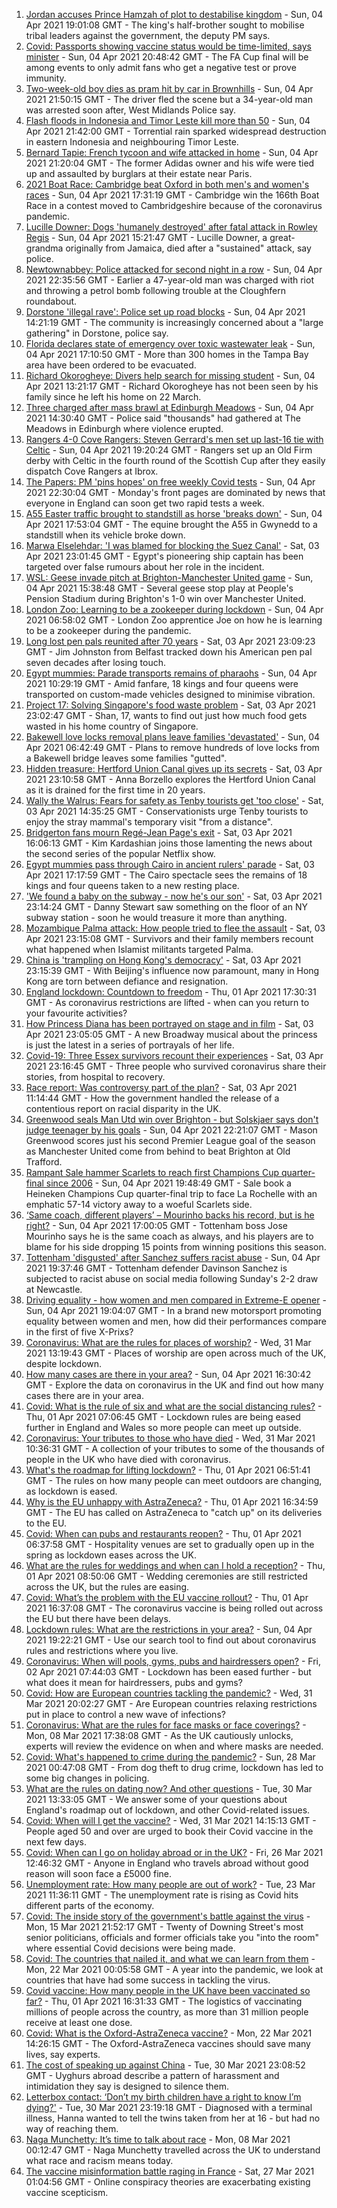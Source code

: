 1. [Jordan accuses Prince Hamzah of plot to destabilise kingdom](https://www.bbc.co.uk/news/world-middle-east-56633266) - Sun, 04 Apr 2021 19:01:08 GMT - The king's half-brother sought to mobilise tribal leaders against the government, the deputy PM says.
2. [Covid: Passports showing vaccine status would be time-limited, says minister](https://www.bbc.co.uk/news/uk-56634176) - Sun, 04 Apr 2021 20:48:42 GMT - The FA Cup final will be among events to only admit fans who get a negative test or prove immunity.
3. [Two-week-old boy dies as pram hit by car in Brownhills](https://www.bbc.co.uk/news/uk-england-birmingham-56635010) - Sun, 04 Apr 2021 21:50:15 GMT - The driver fled the scene but a 34-year-old man was arrested soon after, West Midlands Police say.
4. [Flash floods in Indonesia and Timor Leste kill more than 50](https://www.bbc.co.uk/news/world-asia-56635297) - Sun, 04 Apr 2021 21:42:00 GMT - Torrential rain sparked widespread destruction in eastern Indonesia and neighbouring Timor Leste.
5. [Bernard Tapie: French tycoon and wife attacked in home](https://www.bbc.co.uk/news/world-europe-56632958) - Sun, 04 Apr 2021 21:20:04 GMT - The former Adidas owner and his wife were tied up and assaulted by burglars at their estate near Paris.
6. [2021 Boat Race: Cambridge beat Oxford in both men's and women's races](https://www.bbc.co.uk/sport/rowing/56630688) - Sun, 04 Apr 2021 17:31:19 GMT - Cambridge win the 166th Boat Race in a contest moved to Cambridgeshire because of the coronavirus pandemic.
7. [Lucille Downer: Dogs 'humanely destroyed' after fatal attack in Rowley Regis](https://www.bbc.co.uk/news/uk-england-birmingham-56633104) - Sun, 04 Apr 2021 15:21:47 GMT - Lucille Downer, a great-grandma originally from Jamaica, died after a "sustained" attack, say police.
8. [Newtownabbey: Police attacked for second night in a row](https://www.bbc.co.uk/news/uk-northern-ireland-56631894) - Sun, 04 Apr 2021 22:35:56 GMT - Earlier a 47-year-old man was charged with riot and throwing a petrol bomb following trouble at the Cloughfern roundabout.
9. [Dorstone 'illegal rave': Police set up road blocks](https://www.bbc.co.uk/news/uk-england-hereford-worcester-56631144) - Sun, 04 Apr 2021 14:21:19 GMT - The community is increasingly concerned about a "large gathering" in Dorstone, police say.
10. [Florida declares state of emergency over toxic wastewater leak](https://www.bbc.co.uk/news/world-us-canada-56629013) - Sun, 04 Apr 2021 17:10:50 GMT - More than 300 homes in the Tampa Bay area have been ordered to be evacuated.
11. [Richard Okorogheye: Divers help search for missing student](https://www.bbc.co.uk/news/uk-england-london-56632028) - Sun, 04 Apr 2021 13:21:17 GMT - Richard Okorogheye has not been seen by his family since he left his home on 22 March.
12. [Three charged after mass brawl at Edinburgh Meadows](https://www.bbc.co.uk/news/uk-scotland-edinburgh-east-fife-56633336) - Sun, 04 Apr 2021 14:30:40 GMT - Police said "thousands" had gathered at The Meadows in Edinburgh where violence erupted.
13. [Rangers 4-0 Cove Rangers: Steven Gerrard's men set up last-16 tie with Celtic](https://www.bbc.co.uk/sport/football/55776826) - Sun, 04 Apr 2021 19:20:24 GMT - Rangers set up an Old Firm derby with Celtic in the fourth round of the Scottish Cup after they easily dispatch Cove Rangers at Ibrox.
14. [The Papers: PM 'pins hopes' on free weekly Covid tests](https://www.bbc.co.uk/news/blogs-the-papers-56635277) - Sun, 04 Apr 2021 22:30:04 GMT - Monday's front pages are dominated by news that everyone in England can soon get two rapid tests a week.
15. [A55 Easter traffic brought to standstill as horse 'breaks down'](https://www.bbc.co.uk/news/uk-wales-56634445) - Sun, 04 Apr 2021 17:53:04 GMT - The equine brought the A55 in Gwynedd to a standstill when its vehicle broke down.
16. [Marwa Elselehdar: 'I was blamed for blocking the Suez Canal'](https://www.bbc.co.uk/news/world-middle-east-56615521) - Sat, 03 Apr 2021 23:01:45 GMT - Egypt's pioneering ship captain has been targeted over false rumours about her role in the incident.
17. [WSL: Geese invade pitch at Brighton-Manchester United game](https://www.bbc.co.uk/sport/av/football/56632543) - Sun, 04 Apr 2021 15:38:48 GMT - Several geese stop play at People's Pension Stadium during Brighton's 1-0 win over Manchester United.
18. [London Zoo: Learning to be a zookeeper during lockdown](https://www.bbc.co.uk/news/uk-england-london-56581934) - Sun, 04 Apr 2021 06:58:02 GMT - London Zoo apprentice Joe on how he is learning to be a zookeeper during the pandemic.
19. [Long lost pen pals reunited after 70 years](https://www.bbc.co.uk/news/uk-northern-ireland-56603956) - Sat, 03 Apr 2021 23:09:23 GMT - Jim Johnston from Belfast tracked down his American pen pal seven decades after losing touch.
20. [Egypt mummies: Parade transports remains of pharaohs](https://www.bbc.co.uk/news/world-middle-east-56625688) - Sun, 04 Apr 2021 10:29:19 GMT - Amid fanfare, 18 kings and four queens were transported on custom-made vehicles designed to minimise vibration.
21. [Project 17: Solving Singapore's food waste problem](https://www.bbc.co.uk/news/world-asia-pacific-56606143) - Sat, 03 Apr 2021 23:02:47 GMT - Shan, 17, wants to find out just how much food gets wasted in his home country of Singapore.
22. [Bakewell love locks removal plans leave families 'devastated'](https://www.bbc.co.uk/news/uk-england-derbyshire-56525456) - Sun, 04 Apr 2021 06:42:49 GMT - Plans to remove hundreds of love locks from a Bakewell bridge leaves some families "gutted".
23. [Hidden treasure: Hertford Union Canal gives up its secrets](https://www.bbc.co.uk/news/in-pictures-56498299) - Sat, 03 Apr 2021 23:10:58 GMT - Anna Borzello explores the Hertford Union Canal as it is drained for the first time in 20 years.
24. [Wally the Walrus: Fears for safety as Tenby tourists get 'too close'](https://www.bbc.co.uk/news/uk-wales-56626101) - Sat, 03 Apr 2021 14:35:25 GMT - Conservationists urge Tenby tourists to enjoy the stray mammal's temporary visit "from a distance".
25. [Bridgerton fans mourn Regé-Jean Page's exit](https://www.bbc.co.uk/news/entertainment-arts-56625683) - Sat, 03 Apr 2021 16:06:13 GMT - Kim Kardashian joins those lamenting the news about the second series of the popular Netflix show.
26. [Egypt mummies pass through Cairo in ancient rulers' parade](https://www.bbc.co.uk/news/world-middle-east-56508475) - Sat, 03 Apr 2021 17:17:59 GMT - The Cairo spectacle sees the remains of 18 kings and four queens taken to a new resting place.
27. ['We found a baby on the subway - now he's our son'](https://www.bbc.co.uk/news/stories-56409764) - Sat, 03 Apr 2021 23:14:24 GMT - Danny Stewart saw something on the floor of an NY subway station - soon he would treasure it more than anything.
28. [Mozambique Palma attack: How people tried to flee the assault](https://www.bbc.co.uk/news/world-africa-56602841) - Sat, 03 Apr 2021 23:15:08 GMT - Survivors and their family members recount what happened when Islamist militants targeted Palma.
29. [China is 'trampling on Hong Kong's democracy'](https://www.bbc.co.uk/news/world-asia-china-56585731) - Sat, 03 Apr 2021 23:15:39 GMT - With Beijing's influence now paramount, many in Hong Kong are torn between defiance and resignation.
30. [England lockdown: Countdown to freedom](https://www.bbc.co.uk/news/uk-england-56594933) - Thu, 01 Apr 2021 17:30:31 GMT - As coronavirus restrictions are lifted - when can you return to your favourite activities?
31. [How Princess Diana has been portrayed on stage and in film](https://www.bbc.co.uk/news/entertainment-arts-56587500) - Sat, 03 Apr 2021 23:05:05 GMT - A new Broadway musical about the princess is just the latest in a series of portrayals of her life.
32. [Covid-19: Three Essex survivors recount their experiences](https://www.bbc.co.uk/news/uk-england-essex-56501771) - Sat, 03 Apr 2021 23:16:45 GMT - Three people who survived coronavirus share their stories, from hospital to recovery.
33. [Race report: Was controversy part of the plan?](https://www.bbc.co.uk/news/uk-politics-56578839) - Sat, 03 Apr 2021 11:14:44 GMT - How the government handled the release of a contentious report on racial disparity in the UK.
34. [Greenwood seals Man Utd win over Brighton - but Solskjaer says don't judge teenager by his goals](https://www.bbc.co.uk/sport/football/56553200) - Sun, 04 Apr 2021 22:21:07 GMT - Mason Greenwood scores just his second Premier League goal of the season as Manchester United come from behind to beat Brighton at Old Trafford.
35. [Rampant Sale hammer Scarlets to reach first Champions Cup quarter-final since 2006](https://www.bbc.co.uk/sport/rugby-union/56600414) - Sun, 04 Apr 2021 19:48:49 GMT - Sale book a Heineken Champions Cup quarter-final trip to face La Rochelle with an emphatic 57-14 victory away to a woeful Scarlets side.
36. [‘Same coach, different players’ – Mourinho backs his record, but is he right?](https://www.bbc.co.uk/sport/football/56634102) - Sun, 04 Apr 2021 17:00:05 GMT - Tottenham boss Jose Mourinho says he is the same coach as always, and his players are to blame for his side dropping 15 points from winning positions this season.
37. [Tottenham 'disgusted' after Sanchez suffers racist abuse](https://www.bbc.co.uk/sport/football/56635050) - Sun, 04 Apr 2021 19:37:46 GMT - Tottenham defender Davinson Sanchez is subjected to racist abuse on social media following Sunday's 2-2 draw at Newcastle.
38. [Driving equality - how women and men compared in Extreme-E opener](https://www.bbc.co.uk/sport/motorsport/56618503) - Sun, 04 Apr 2021 19:04:07 GMT - In a brand new motorsport promoting equality between women and men, how did their performances compare in the first of five X-Prixs?
39. [Coronavirus: What are the rules for places of worship?](https://www.bbc.co.uk/news/explainers-53219921) - Wed, 31 Mar 2021 13:19:43 GMT - Places of worship are open across much of the UK, despite lockdown.
40. [How many cases are there in your area?](https://www.bbc.co.uk/news/uk-51768274) - Sun, 04 Apr 2021 16:30:42 GMT - Explore the data on coronavirus in the UK and find out how many cases there are in your area.
41. [Covid: What is the rule of six and what are the social distancing rules?](https://www.bbc.co.uk/news/uk-51506729) - Thu, 01 Apr 2021 07:06:45 GMT - Lockdown rules are being eased further in England and Wales so more people can meet up outside.
42. [Coronavirus: Your tributes to those who have died](https://www.bbc.co.uk/news/uk-52676411) - Wed, 31 Mar 2021 10:36:31 GMT - A collection of your tributes to some of the thousands of people in the UK who have died with coronavirus.
43. [What's the roadmap for lifting lockdown?](https://www.bbc.co.uk/news/explainers-52530518) - Thu, 01 Apr 2021 06:51:41 GMT - The rules on how many people can meet outdoors are changing, as lockdown is eased.
44. [Why is the EU unhappy with AstraZeneca?](https://www.bbc.co.uk/news/56483766) - Thu, 01 Apr 2021 16:34:59 GMT - The EU has called on AstraZeneca to "catch up" on its deliveries to the EU.
45. [Covid: When can pubs and restaurants reopen?](https://www.bbc.co.uk/news/business-52977388) - Thu, 01 Apr 2021 06:37:58 GMT - Hospitality venues are set to gradually open up in the spring as lockdown eases across the UK.
46. [What are the rules for weddings and when can I hold a reception?](https://www.bbc.co.uk/news/explainers-52811509) - Thu, 01 Apr 2021 08:50:06 GMT - Wedding ceremonies are still restricted across the UK, but the rules are easing.
47. [Covid: What’s the problem with the EU vaccine rollout?](https://www.bbc.co.uk/news/explainers-52380823) - Thu, 01 Apr 2021 16:37:08 GMT - The coronavirus vaccine is being rolled out across the EU but there have been delays.
48. [Lockdown rules: What are the restrictions in your area?](https://www.bbc.co.uk/news/uk-54373904) - Sun, 04 Apr 2021 19:22:21 GMT - Use our search tool to find out about coronavirus rules and restrictions where you live.
49. [Coronavirus: When will pools, gyms, pubs and hairdressers open?](https://www.bbc.co.uk/news/explainers-53349989) - Fri, 02 Apr 2021 07:44:03 GMT - Lockdown has been eased further - but what does it mean for hairdressers, pubs and gyms?
50. [Covid: How are European countries tackling the pandemic?](https://www.bbc.co.uk/news/explainers-53640249) - Wed, 31 Mar 2021 20:02:27 GMT - Are European countries relaxing restrictions put in place to control a new wave of infections?
51. [Coronavirus: What are the rules for face masks or face coverings?](https://www.bbc.co.uk/news/health-51205344) - Mon, 08 Mar 2021 17:38:08 GMT - As the UK cautiously unlocks, experts will review the evidence on when and where masks are needed.
52. [Covid: What's happened to crime during the pandemic?](https://www.bbc.co.uk/news/56463680) - Sun, 28 Mar 2021 00:47:08 GMT - From dog theft to drug crime, lockdown has led to some big changes in policing.
53. [What are the rules on dating now? And other questions](https://www.bbc.co.uk/news/world-asia-china-51176409) - Tue, 30 Mar 2021 13:33:05 GMT - We answer some of your questions about England's roadmap out of lockdown, and other Covid-related issues.
54. [Covid: When will I get the vaccine?](https://www.bbc.co.uk/news/health-55045639) - Wed, 31 Mar 2021 14:15:13 GMT - People aged 50 and over are urged to book their Covid vaccine in the next few days.
55. [Covid: When can I go on holiday abroad or in the UK?](https://www.bbc.co.uk/news/explainers-52646738) - Fri, 26 Mar 2021 12:46:32 GMT - Anyone in England who travels abroad without good reason will soon face a £5000 fine.
56. [Unemployment rate: How many people are out of work?](https://www.bbc.co.uk/news/business-52660591) - Tue, 23 Mar 2021 11:36:11 GMT - The unemployment rate is rising as Covid hits different parts of the economy.
57. [Covid: The inside story of the government's battle against the virus](https://www.bbc.co.uk/news/uk-politics-56361599) - Mon, 15 Mar 2021 21:52:17 GMT - Twenty of Downing Street's most senior politicians, officials and former officials take you "into the room" where essential Covid decisions were being made.
58. [Covid: The countries that nailed it, and what we can learn from them](https://www.bbc.co.uk/news/uk-56455030) - Mon, 22 Mar 2021 00:05:58 GMT - A year into the pandemic, we look at countries that have had some success in tackling the virus.
59. [Covid vaccine: How many people in the UK have been vaccinated so far?](https://www.bbc.co.uk/news/health-55274833) - Thu, 01 Apr 2021 16:31:33 GMT - The logistics of vaccinating millions of people across the country, as more than 31 million people receive at least one dose.
60. [Covid: What is the Oxford-AstraZeneca vaccine?](https://www.bbc.co.uk/news/health-55302595) - Mon, 22 Mar 2021 14:26:15 GMT - The Oxford-AstraZeneca vaccines should save many lives, say experts.
61. [The cost of speaking up against China](https://www.bbc.co.uk/news/world-asia-china-56563449) - Tue, 30 Mar 2021 23:08:52 GMT - Uyghurs abroad describe a pattern of harassment and intimidation they say is designed to silence them.
62. [Letterbox contact: ‘Don’t my birth children have a right to know I’m dying?'](https://www.bbc.co.uk/news/stories-56576285) - Tue, 30 Mar 2021 23:19:18 GMT - Diagnosed with a terminal illness, Hanna wanted to tell the twins taken from her at 16 - but had no way of reaching them.
63. [Naga Munchetty: It’s time to talk about race](https://www.bbc.co.uk/news/stories-56253480) - Mon, 08 Mar 2021 00:12:47 GMT - Naga Munchetty travelled across the UK to understand what race and racism means today.
64. [The vaccine misinformation battle raging in France](https://www.bbc.co.uk/news/blogs-trending-56526265) - Sat, 27 Mar 2021 01:04:56 GMT - Online conspiracy theories are exacerbating existing vaccine scepticism.
